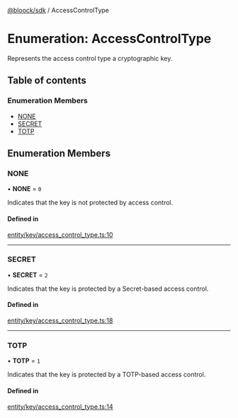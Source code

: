 [@bloock/sdk](../index.md) / AccessControlType

# Enumeration: AccessControlType

Represents the access control type a cryptographic key.

## Table of contents

### Enumeration Members

- [NONE](AccessControlType-1.md#none)
- [SECRET](AccessControlType-1.md#secret)
- [TOTP](AccessControlType-1.md#totp)

## Enumeration Members

### NONE

• **NONE** = ``0``

Indicates that the key is not protected by access control.

#### Defined in

[entity/key/access_control_type.ts:10](https://github.com/bloock/bloock-sdk/blob/10b1e90/languages/js/src/entity/key/access_control_type.ts#L10)

___

### SECRET

• **SECRET** = ``2``

Indicates that the key is protected by a Secret-based access control.

#### Defined in

[entity/key/access_control_type.ts:18](https://github.com/bloock/bloock-sdk/blob/10b1e90/languages/js/src/entity/key/access_control_type.ts#L18)

___

### TOTP

• **TOTP** = ``1``

Indicates that the key is protected by a TOTP-based access control.

#### Defined in

[entity/key/access_control_type.ts:14](https://github.com/bloock/bloock-sdk/blob/10b1e90/languages/js/src/entity/key/access_control_type.ts#L14)
